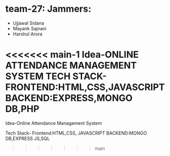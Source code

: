 # team-27: Jammers: 
 - Ujjawal Sidana 
 - Mayank Sajnani
 - Harshul Arora


<<<<<<< main-1
Idea-ONLINE ATTENDANCE MANAGEMENT SYSTEM
TECH STACK-
FRONTEND:HTML,CSS,JAVASCRIPT
BACKEND:EXPRESS,MONGO DB,PHP
=======
Idea-Online Attendance Management System


Tech Stack-
Frontend:HTML,CSS, JAVASCRIPT
BACKEND:MONGO DB,EXPRESS JS,SQL
>>>>>>> main
